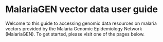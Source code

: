 # MalariaGEN vector data user guide

Welcome to this guide to accessing genomic data resources on malaria vectors provided by the Malaria Genomic Epidemiology Network (MalariaGEN). To get started, please visit one of the pages below.

```{tableofcontents}
```
